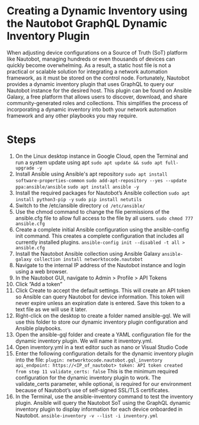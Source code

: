 # Creating a Dynamic Inventory using the Nautobot GraphQL Dynamic Inventory Plugin

When adjusting device configurations on a Source of Truth (SoT) platform like Nautobot, managing hundreds or even thousands of devices can quickly become overwhelming. As a result, a static host file is not a practical or scalable solution for integrating a network automation framework, as it must be stored on the control node. Fortunately, Nautobot provides a dynamic inventory plugin that uses GraphQL to query our Nautobot instance for the desired host. This plugin can be found on Ansible Galaxy, a free platform that allows users to discover, download, and share community-generated roles and collections. This simplifies the process of incorporating a dynamic inventory into both your network automation framework and any other playbooks you may require.

# Steps
1. On the Linux desktop instance in Google Cloud, open the Terminal and run a system update using apt
`sudo apt update && sudo apt full-upgrade -y`
2. Install Ansible using Ansible's apt repository
`sudo apt install software-properties-common`
`sudo add-apt-repository --yes --update ppa:ansible/ansible`
`sudo apt install ansible -y`
3. Install the required packages for Nautobot’s Ansible collection
`sudo apt install python3-pip -y`
`sudo pip install netutils`
4. Switch to the /etc/ansible directory
`cd /etc/ansible/`
5.	Use the chmod command to change the file permissions of the ansible.cfg file to allow full access to the file by all users. 
`sudo chmod 777 ansible.cfg`
6.	Create a complete initial Ansible configuration using the ansible-config init command. This creates a complete configuration that includes all currently installed plugins. 
`ansible-config init --disabled -t all > ansible.cfg`
7.	Install the Nautobot Ansible collection using Ansible Galaxy 
`ansible-galaxy collection install networktocode.nautobot`
8.	Navigate to the internal IP address of the Nautobot instance and login using a web browser. 
9.	In the Nautobot GUI, navigate to Admin > Profile > API Tokens
10.	Click ”Add a token”
11.	Click Create to accept the default settings. This will create an API token so Ansible can query Nautobot for device information. This token will never expire unless an expiration date is entered. Save this token to a text file as we will use it later.
12.	Right-click on the desktop to create a folder named ansible-gql. We will use this folder to store our dynamic inventory plugin configuration and Ansible playbooks.
13.	Open the ansible-gql folder and create a YAML configuration file for the dynamic inventory plugin. We will name it inventory.yml.
14.	Open inventory.yml in a text editor such as nano or Visual Studio Code
15.	Enter the following configuration details for the dynamic inventory plugin into the file:
`plugin: networktocode.nautobot.gql_inventory
api_endpoint: https://<IP_of_nautobot>
token: API token created from step 11
validate_certs: false`
This is the minimum required configuration for the dynamic inventory plugin to work. The validate_certs parameter, while optional, is required for our environment because of Nautobot’s use of self-signed SSL/TLS certificates.
16.	In the Terminal, use the ansible-inventory command to test the inventory plugin. Ansible will query the Nautobot SoT using the GraphQL dynamic inventory plugin to display information for each device onboarded in Nautobot.
`ansible-inventory -v --list -i inventory.yml`


